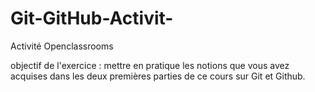 # Git-GitHub-Activit-
Activité Openclassrooms


objectif  de l'exercice : 
mettre en pratique les notions que vous avez acquises dans les deux premières parties de ce cours sur Git et Github.
